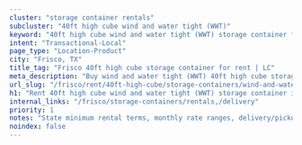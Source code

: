 ```yaml
---
cluster: "storage container rentals"
subcluster: "40ft high cube wind and water tight (WWT)"
keyword: "40ft high cube wind and water tight (WWT) storage container for rent Frisco, TX"
intent: "Transactional-Local"
page_type: "Location-Product"
city: "Frisco, TX"
title_tag: "Frisco 40ft high cube storage container for rent | LC"
meta_description: "Buy wind and water tight (WWT) 40ft high cube storage container rent with local delivery in Frisco, TX. LC Container — local Since 2003. Request a fast quote today."
url_slug: "/frisco/rent/40ft-high-cube/storage-containers/wind-and-water-tight-wwt"
h1: "Rent 40ft high cube wind and water tight (WWT) storage container in Frisco"
internal_links: "/frisco/storage-containers/rentals,/delivery"
priority: 1
notes: "State minimum rental terms, monthly rate ranges, delivery/pickup fees, service area."
noindex: false
---
```


<!-- TODO: Add unique city/inventory copy, images, and internal links here. -->
